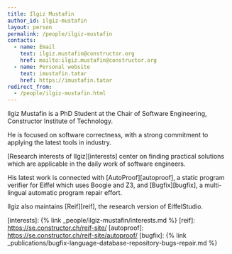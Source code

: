 ```yaml
---
title: Ilgiz Mustafin
author_id: ilgiz-mustafin
layout: person
permalink: /people/ilgiz-mustafin
contacts:
  - name: Email
    text: ilgiz.mustafin@constructor.org
    href: mailto:ilgiz.mustafin@constructor.org
  - name: Personal website
    text: imustafin.tatar
    href: https://imustafin.tatar
redirect_from:
  - /people/ilgiz-mustafin.html
---
```

Ilgiz Mustafin is a PhD Student at the Chair of Software Engineering,
Constructor Institute of Technology.

He is focused on software correctness,
with a strong commitment to applying the latest tools in industry.

[Research interests of Ilgiz][interests] center on finding practical
solutions which are applicable in the daily work of software engineers.

His latest work is connected with [AutoProof][autoproof], a static
program verifier for Eiffel which uses Boogie and Z3,
and [Bugfix][bugfix], a multi-lingual automatic program repair effort.

Ilgiz also maintains [Reif][reif], the research version of EiffelStudio.

[interests]: {% link _people/ilgiz-mustafin/interests.md %}
[reif]: https://se.constructor.ch/reif-site/
[autoproof]: https://se.constructor.ch/reif-site/autoproof/
[bugfix]: {% link
  _publications/bugfix-language-database-repository-bugs-repair.md
%}
